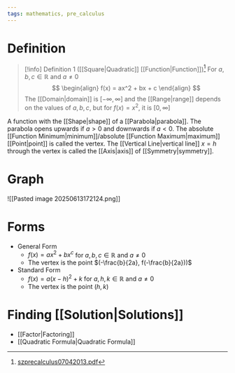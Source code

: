 ```yaml
---
tags: mathematics, pre_calculus
---
```


# Definition

> [!info] Definition 1 ([[Square|Quadratic]] [[Function|Function]])[^1]
> For $a, b, c \in \mathbb{R}$ and $a \neq 0$
> $$
> \begin{align}
> f(x) = ax^2 + bx + c
> \end{align}
> $$
> The [[Domain|domain]] is $[-\infty, \infty]$ and the [[Range|range]] depends on the values of $a, b, c$, but for $f(x) = x^2$, it is $[0, \infty]$

A function with the [[Shape|shape]] of a [[Parabola|parabola]]. The parabola opens upwards if $a > 0$ and downwards if $a < 0$. The absolute [[Function Minimum|minimum]]/absolute [[Function Maximum|maximum]] [[Point|point]] is called the vertex. The [[Vertical Line|vertical line]] $x = h$ through the vertex is called the [[Axis|axis]] of [[Symmetry|symmetry]].

# Graph

![[Pasted image 20250613172124.png]]

# Forms

- General Form
	- $f(x) = ax^2 + bx ^ c$ for $a, b, c \in \mathbb{R}$ and $a \neq 0$
	- The vertex is the point $(-\frac{b}{2a}, f(-\frac{b}{2a}))$
- Standard Form
	- $f(x) = a(x - h)^2 + k$ for $a, h, k \in \mathbb{R}$ and $a \neq 0$
	- The vertex is the point $(h, k)$

# Finding [[Solution|Solutions]]

- [[Factor|Factoring]]
- [[Quadratic Formula|Quadratic Formula]]

[^1]: [szprecalculus07042013.pdf](zotero://open-pdf/library/items/J3667KH4?page=200)